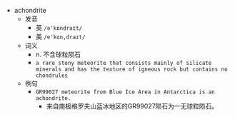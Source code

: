 - achondrite
  - 发音
    - 英 `/ə'kɒndraɪt/`
    - 美 `/e'kɑn,draɪt/`
  - 词义
    - n. 不含球粒陨石
    - `a rare stony meteorite that consists mainly of silicate minerals and has the texture of igneous rock but contains no chondrules `
  - 例句
    - `GR99027 meteorite from Blue Ice Area in Antarctica is an achondrite.`
      - 来自南极格罗夫山蓝冰地区的GR99027陨石为一无球粒陨石。

